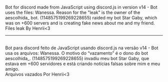 Bot for discord made from JavaScript using discord.js in version v14 - Bot uses the files: Wanessa.
Reason for the "leak" is the owner of the aescolhida_ bot. (1148575199269228655) raided my bot Star Gaby, which was on +600 servers and is creating fake news about me and my friend.
<br>
Files leak By Henrii<3
<br>
<hr>
<br>
Bot para discord feito de JavaScript usando discord.js na versão v14 - Bot usa os arquivos: Wanessa.
O motivo do “vazamento” é o dono do bot aescolhida_. (1148575199269228655) invadiu meu bot Star Gaby, que estava em +600 servidores e está criando notícias falsas sobre mim e meu amigo.
<br>
Arquivos vazados Por Henrii<3

